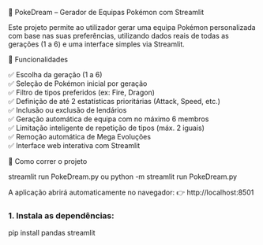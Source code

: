 🔮 PokeDream – Gerador de Equipas Pokémon com Streamlit 

Este projeto permite ao utilizador gerar uma equipa Pokémon personalizada com base nas suas preferências, utilizando dados reais de todas as gerações (1 a 6) e uma interface simples via Streamlit.


🧠 Funcionalidades

✅ Escolha da geração (1 a 6)  
✅ Seleção de Pokémon inicial por geração  
✅ Filtro de tipos preferidos (ex: Fire, Dragon)  
✅ Definição de até 2 estatísticas prioritárias (Attack, Speed, etc.)  
✅ Inclusão ou exclusão de lendários  
✅ Geração automática de equipa com no máximo 6 membros  
✅ Limitação inteligente de repetição de tipos (máx. 2 iguais)  
✅ Remoção automática de Mega Evoluções  
✅ Interface web interativa com Streamlit



🚀 Como correr o projeto

streamlit run PokeDream.py ou python -m streamlit run PokeDream.py


A aplicação abrirá automaticamente no navegador:
👉 http://localhost:8501

### 1. Instala as dependências:

pip install pandas streamlit
